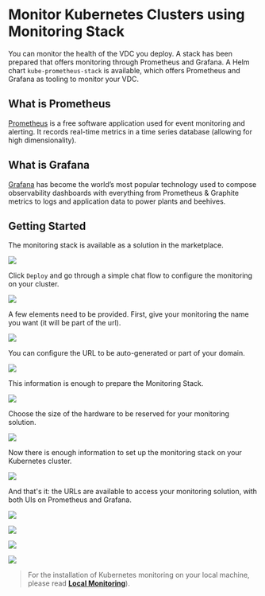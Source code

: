 # Monitor Kubernetes Clusters using Monitoring Stack

<!--- TODO 
- intro: what is monitoring stack what are included in monitoring stack
- explain what is prometheus, what's the use / what can it monitor
- explain what is grafana , what can it monitor, what's the use / what can it monitor
- requirements: explain requirements
- getting started explain deployment steps
- use case: give 1 example of monitoring on the deployed  grafana / prometheus
-------------->
You can monitor the health of the VDC you deploy. A stack has been prepared that offers monitoring through Prometheus and Grafana. A Helm chart `kube-prometheus-stack` is available, which offers Prometheus and Grafana as tooling to monitor your VDC. 

## What is Prometheus

[Prometheus](https://prometheus.io/) is a free software application used for event monitoring and alerting. It records real-time metrics in a time series database (allowing for high dimensionality).

## What is Grafana

[Grafana](https://grafana.com) has become the world’s most popular technology used to compose observability dashboards with everything from Prometheus & Graphite metrics to logs and application data to power plants and beehives.

## Getting Started

The monitoring stack is available as a solution in the marketplace. 

![](img/evdc_k8s_monitoring_01_mktpl.png)

Click `Deploy` and go through a simple chat flow to configure the monitoring on your cluster. 

![](img/evdc_k8s_monitoring_02_mktpl2.png)

A few elements need to be provided. 
First, give your monitoring the name you want (it will be part of the url).

![](img/evdc_k8s_monitoring_03_name.png)

You can configure the URL to be auto-generated or part of your domain. 

![](img/evdc_k8s_monitoring_04_subdomain.png)

This information is enough to prepare the Monitoring Stack. 

![](img/evdc_k8s_monitoring_05_deploying.png)

Choose the size of the hardware to be reserved for your monitoring solution. 

![](img/evdc_k8s_monitoring_06_flavour.png)

Now there is enough information to set up the monitoring stack on your Kubernetes cluster. 

![](img/evdc_k8s_monitoring_07_init.png)

And that's it: the URLs are available to access your monitoring solution, with both UIs on Prometheus and Grafana. 

![](img/evdc_k8s_monitoring_08_success.png)

![](img/evdc_k8s_monitoring_09_prometheus.png)

![](img/evdc_k8s_monitoring_09_grafana1.png)

![](img/evdc_k8s_monitoring_11_grafana3.png)

> For the installation of Kubernetes monitoring on your local machine, please read [__Local Monitoring__](evdc_monitoring_local)).

